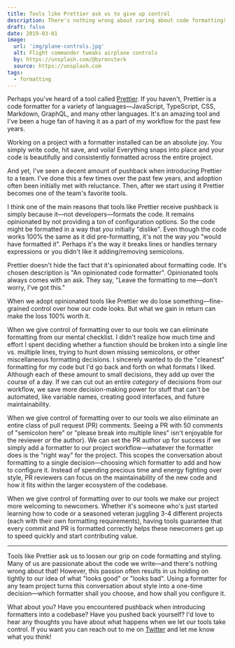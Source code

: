 ```yaml
---
title: Tools like Prettier ask us to give up control
description: There's nothing wrong about caring about code formatting! Using a formatter requires that we give up fine-grained control and let our tools do the heavy lifting.
draft: false
date: 2019-03-01
image:
  url: 'img/plane-controls.jpg'
  alt: Flight commander tweaks airplane controls
  by: https://unsplash.com/@byronsterk
  source: https://unsplash.com
tags:
  - formatting
---
```


Perhaps you've heard of a tool called [Prettier](https://prettier.io/). If you haven't, Prettier is a code formatter for a variety of languages—JavaScript, TypeScript, CSS, Markdown, GraphQL, and many other languages. It's an amazing tool and I've been a huge fan of having it as a part of my workflow for the past few years.

Working on a project with a formatter installed can be an absolute joy. You simply write code, hit save, and voila! Everything snaps into place and your code is beautifully and consistently formatted across the entire project.

And yet, I've seen a decent amount of pushback when introducing Prettier to a team. I've done this a few times over the past few years, and adoption often been initially met with reluctance. Then, after we start using it Prettier becomes one of the team's favorite tools.

I think one of the main reasons that tools like Prettier receive pushback is simply because it—not developers—formats the code. It remains opinionated by not providing a ton of configuration options. So the code might be formatted in a way that _you_ initially "dislike". Even though the code works 100% the same as it did pre-formatting, it's not the way _you_ "would have formatted it". Perhaps it's the way it breaks lines or handles ternary expressions or you didn't like it adding/removing semicolons.

Prettier doesn't hide the fact that it's opinionated about formatting code. It's chosen description is "An opinionated code formatter". Opinionated tools always comes with an ask. They say, "Leave the formatting to me—don't worry, I've got this."

When we adopt opinionated tools like Prettier we do lose something—fine-grained control over how our code looks. But what we gain in return can make the loss 100% worth it.

When we give control of formatting over to our tools we can eliminate formatting from our mental checklist. I didn't realize how much time and effort I spent deciding whether a function should be broken into a single line vs. multiple lines, trying to hunt down missing semicolons, or other miscellaneous formatting decisions. I sincerely wanted to do the "cleanest" formatting for my code but I'd go back and forth on what formats I liked. Although each of these amount to small decisions, they add up over the course of a day. If we can cut out an entire _category_ of decisions from our workflow, we save more decision-making power for stuff that can't be automated, like variable names, creating good interfaces, and future maintainability.

When we give control of formatting over to our tools we also eliminate an entire class of pull request (PR) comments. Seeing a PR with 50 comments of "semicolon here" or "please break into multiple lines" isn't enjoyable for the reviewer _or_ the author). We can set the PR author up for success if we simply add a formatter to our project workflow—whatever the formatter does is the "right way" for the project. This scopes the conversation about formatting to a single decision—choosing which formatter to add and how to configure it. Instead of spending precious time and energy fighting over style, PR reviewers can focus on the maintainability of the new code and how it fits within the larger ecosystem of the codebase.

When we give control of formatting over to our tools we make our project more welcoming to newcomers. Whether it's someone who's just started learning how to code or a seasoned veteran juggling 3-4 different projects (each with their own formatting requirements), having tools guarantee that every commit and PR is formatted correctly helps these newcomers get up to speed quickly and start contributing value.

---

Tools like Prettier ask us to loosen our grip on code formatting and styling. Many of us are passionate about the code we write—and there's nothing wrong about that! However, this passion often results in us holding on tightly to our idea of what "looks good" or "looks bad". Using a formatter for any team project turns this conversation about style into a one-time decision—which formatter shall you choose, and how shall you configure it.

What about you? Have you encountered pushback when introducing formatters into a codebase? Have you pushed back yourself? I'd love to hear any thoughts you have about what happens when we let our tools take control. If you want you can reach out to me on [Twitter](https://twitter.com/benjamminj) and let me know what you think!
